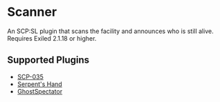 # Scanner
An SCP:SL plugin that scans the facility and announces who is still alive. Requires Exiled 2.1.18 or higher.

## Supported Plugins
* [SCP-035](https://github.com/Cyanox62/scp035)
* [Serpent's Hand](https://github.com/Cyanox62/SerpentsHand)
* [GhostSpectator](https://github.com/Thundermaker300/GhostSpectator)